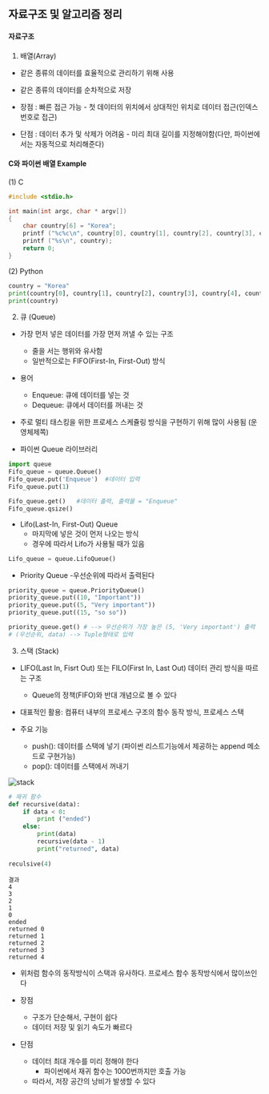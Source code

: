 ## 자료구조 및 알고리즘 정리


#### 자료구조



1. 배열(Array)

* 같은 종류의 데이터를 효율적으로 관리하기 위해 사용  
* 같은 종류의 데이터를 순차적으로 저장

* 장점 : 빠른 접근 가능 - 첫 데이터의 위치에서 상대적인 위치로 데이터 접근(인덱스 번호로 접근)

* 단점 : 데이터 추가 및 삭제가 어려움 - 미리 최대 길이를 지정해야함(다만, 파이썬에서는 자동적으로 처리해준다)  


#### C와 파이썬 배열 Example  
(1) C


```c
#include <stdio.h>

int main(int argc, char * argv[])
{
    char country[6] = "Korea";
    printf ("%c%c\n", country[0], country[1], country[2], country[3], country[4], country[5]);
    printf ("%s\n", country);    
    return 0;
}
```

(2) Python
```python
country = "Korea"
print(country[0], country[1], country[2], country[3], country[4], country[5])
print(country)
```



2. 큐 (Queue)

* 가장 먼저 넣은 데이터를 가장 먼저 꺼낼 수 있는 구조  
	- 줄을 서는 행위와 유사함  
	- 일반적으로는 FIFO(First-In, First-Out) 방식
	
* 용어
	- Enqueue: 큐에 데이터를 넣는 것  
	- Dequeue: 큐에서 데이터를 꺼내는 것

* 주로 멀티 태스킹을 위한 프로세스 스케쥴링 방식을 구현하기 위해 많이 사용됨 (운영체제쪽)

* 파이썬 Queue 라이브러리
```python
import queue
Fifo_queue = queue.Queue()
Fifo_queue.put('Enqueue')  #데이터 입력
Fifo_queue.put(1)

Fifo_queue.get()   #데이터 출력, 출력물 = "Enqueue"
Fifo_queue.qsize()

```

* Lifo(Last-In, First-Out) Queue
	- 마지막에 넣은 것이 먼저 나오는 방식
	- 경우에 따라서 Lifo가 사용될 때가 있음

```python
Lifo_queue = queue.LifoQueue()
```
	
* Priority Queue
	-우선순위에 따라서 출력된다
	
```python
priority_queue = queue.PriorityQueue()
priority_queue.put((10, "Important"))
priority_queue.put((5, "Very important"))
priority_queue.put((15, "so so"))

priority_queue.get() # --> 우선순위가 가장 높은 (5, 'Very important') 출력  
# (우선순위, data) --> Tuple형태로 입력
```


3. 스택 (Stack)

* LIFO(Last In, Fisrt Out) 또는 FILO(First In, Last Out) 데이터 관리 방식을 따르는 구조
	- Queue의 정책(FIFO)와 반대 개념으로 볼 수 있다
	
* 대표적인 활용: 컴퓨터 내부의 프로세스 구조의 함수 동작 방식, 프로세스 스택

* 주요 기능  
  - push(): 데이터를 스택에 넣기  (파이썬 리스트기능에서 제공하는 append 메소드로 구현가능)
  - pop(): 데이터를 스택에서 꺼내기

![stack](https://user-images.githubusercontent.com/46666862/71476609-366b6700-2829-11ea-9729-80d4cabb3396.png)

```python
# 재귀 함수
def recursive(data):
    if data < 0:
        print ("ended")
    else:
        print(data)
        recursive(data - 1)
        print("returned", data)
		
reculsive(4)
```
```
결과
4
3
2
1
0
ended
returned 0
returned 1
returned 2
returned 3
returned 4
```

* 위처럼 함수의 동작방식이 스택과 유사하다. 프로세스 함수 동작방식에서 많이쓰인다

* 장점
	- 구조가 단순해서, 구현이 쉽다
	- 데이터 저장 및 읽기 속도가 빠르다

* 단점
	- 데이터 최대 개수를 미리 정해야 한다
		- 파이썬에서 재귀 함수는 1000번까지만 호출 가능
	- 따라서, 저장 공간의 낭비가 발생할 수 있다